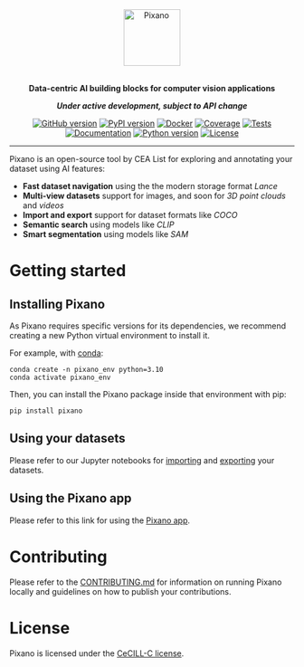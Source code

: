 <div align="center">

<img src="https://raw.githubusercontent.com/pixano/pixano/main/docs/assets/pixano_wide.png" alt="Pixano" height="100"/>

<br/>
<br/>

**Data-centric AI building blocks for computer vision applications**

**_Under active development, subject to API change_**

[![GitHub version](https://img.shields.io/github/v/release/pixano/pixano?label=release&logo=github)](https://github.com/pixano/pixano/releases)
[![PyPI version](https://img.shields.io/pypi/v/pixano?label=release&logo=pypi&logoColor=white)](https://pypi.org/project/pixano/)
[![Docker](https://img.shields.io/docker/v/pixano/pixano?sort=semver&label=release&logo=docker&logoColor=white)](https://hub.docker.com/r/pixano/pixano/)
[![Coverage](https://img.shields.io/codecov/c/github/pixano/pixano/main?logo=codecov&logoColor=white)](https://codecov.io/github/pixano/pixano)
[![Tests](https://img.shields.io/github/actions/workflow/status/pixano/pixano/backend.yml?label=tests&branch=main)](https://github.com/pixano/pixano/actions/workflows/backend.yml)
[![Documentation](https://img.shields.io/website?url=https%3A%2F%2Fpixano.github.io%2F&up_message=online&down_message=offline&label=docs)](https://pixano.github.io)
[![Python version](https://img.shields.io/pypi/pyversions/pixano?color=blue&logo=python&logoColor=white)](https://www.python.org/downloads/)
[![License](https://img.shields.io/badge/license-CeCILL--C-blue.svg)](LICENSE)

</div>

<hr />

Pixano is an open-source tool by CEA List for exploring and annotating your dataset using AI features:

- **Fast dataset navigation** using the the modern storage format _Lance_
- **Multi-view datasets** support for images, and soon for _3D point clouds_ and _videos_
- **Import and export** support for dataset formats like _COCO_
- **Semantic search** using models like _CLIP_
- **Smart segmentation** using models like _SAM_

# Getting started

## Installing Pixano

As Pixano requires specific versions for its dependencies, we recommend creating a new Python virtual environment to install it.

For example, with <a href="https://conda.io/projects/conda/en/latest/user-guide/install/index.html" target="_blank">conda</a>:

```shell
conda create -n pixano_env python=3.10
conda activate pixano_env
```

Then, you can install the Pixano package inside that environment with pip:

```shell
pip install pixano
```

## Using your datasets

Please refer to our Jupyter notebooks for <a href="https://github.com/pixano/pixano/blob/main/notebooks/datasets/import_dataset.ipynb" target="_blank">importing</a> and <a href="https://github.com/pixano/pixano/blob/main/notebooks/datasets/export_dataset.ipynb" target="_blank">exporting</a> your datasets.

## Using the Pixano app

Please refer to this link for using the <a href="https://github.com/pixano/pixano/tree/main/pixano/app/README.md" target="_blank">Pixano app</a>.

# Contributing

Please refer to the [CONTRIBUTING.md](CONTRIBUTING.md) for information on running Pixano locally and guidelines on how to publish your contributions.

# License

Pixano is licensed under the [CeCILL-C license](LICENSE).
